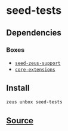 
seed-tests
====================







## Dependencies
### Boxes
* [`seed-zeus-support`](seed-zeus-support.md)
* [`core-extensions`](core-extensions.md)




## Install
```bash
zeus unbox seed-tests
```













## [Source](https://github.com/liquidapps-io/zeus-sdk/tree/master/boxes/groups/seeds/seed-tests)